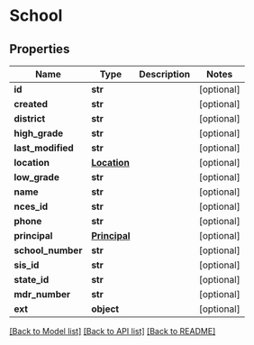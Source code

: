 # School

## Properties
Name | Type | Description | Notes
------------ | ------------- | ------------- | -------------
**id** | **str** |  | [optional] 
**created** | **str** |  | [optional] 
**district** | **str** |  | [optional] 
**high_grade** | **str** |  | [optional] 
**last_modified** | **str** |  | [optional] 
**location** | [**Location**](Location.md) |  | [optional] 
**low_grade** | **str** |  | [optional] 
**name** | **str** |  | [optional] 
**nces_id** | **str** |  | [optional] 
**phone** | **str** |  | [optional] 
**principal** | [**Principal**](Principal.md) |  | [optional] 
**school_number** | **str** |  | [optional] 
**sis_id** | **str** |  | [optional] 
**state_id** | **str** |  | [optional] 
**mdr_number** | **str** |  | [optional] 
**ext** | **object** |  | [optional] 

[[Back to Model list]](../README.md#documentation-for-models) [[Back to API list]](../README.md#documentation-for-api-endpoints) [[Back to README]](../README.md)


